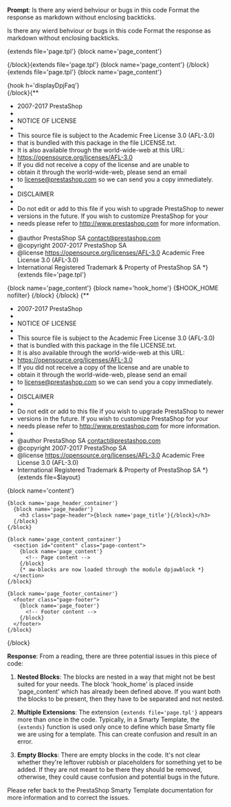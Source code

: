 
**Prompt**: Is there any wierd behviour or bugs in this code Format the response as markdown without enclosing backticks.

Is there any wierd behviour or bugs in this code Format the response as markdown without enclosing backticks.

{extends file='page.tpl'}
{block name='page_content'}
<!-- Content moved to /modules/dpjemployee/views/templates/hook/contactus.tps -->
{/block}{extends file='page.tpl'}
{block name='page_content'}
{/block}{extends file='page.tpl'}
{block name='page_content'}
    <div class="contact__employees-column">
        {hook h='displayDpjFaq'}
    </div>
{/block}{**
 * 2007-2017 PrestaShop
 *
 * NOTICE OF LICENSE
 *
 * This source file is subject to the Academic Free License 3.0 (AFL-3.0)
 * that is bundled with this package in the file LICENSE.txt.
 * It is also available through the world-wide-web at this URL:
 * https://opensource.org/licenses/AFL-3.0
 * If you did not receive a copy of the license and are unable to
 * obtain it through the world-wide-web, please send an email
 * to license@prestashop.com so we can send you a copy immediately.
 *
 * DISCLAIMER
 *
 * Do not edit or add to this file if you wish to upgrade PrestaShop to newer
 * versions in the future. If you wish to customize PrestaShop for your
 * needs please refer to http://www.prestashop.com for more information.
 *
 * @author    PrestaShop SA <contact@prestashop.com>
 * @copyright 2007-2017 PrestaShop SA
 * @license   https://opensource.org/licenses/AFL-3.0 Academic Free License 3.0 (AFL-3.0)
 * International Registered Trademark & Property of PrestaShop SA
 *}
{extends file='page.tpl'}

{block name='page_content'}
  {block name='hook_home'}
    {$HOOK_HOME nofilter}
  {/block}
{/block}
{**
 * 2007-2017 PrestaShop
 *
 * NOTICE OF LICENSE
 *
 * This source file is subject to the Academic Free License 3.0 (AFL-3.0)
 * that is bundled with this package in the file LICENSE.txt.
 * It is also available through the world-wide-web at this URL:
 * https://opensource.org/licenses/AFL-3.0
 * If you did not receive a copy of the license and are unable to
 * obtain it through the world-wide-web, please send an email
 * to license@prestashop.com so we can send you a copy immediately.
 *
 * DISCLAIMER
 *
 * Do not edit or add to this file if you wish to upgrade PrestaShop to newer
 * versions in the future. If you wish to customize PrestaShop for your
 * needs please refer to http://www.prestashop.com for more information.
 *
 * @author    PrestaShop SA <contact@prestashop.com>
 * @copyright 2007-2017 PrestaShop SA
 * @license   https://opensource.org/licenses/AFL-3.0 Academic Free License 3.0 (AFL-3.0)
 * International Registered Trademark & Property of PrestaShop SA
 *}
{extends file=$layout}

{block name='content'}

  <section id="main">

    {block name='page_header_container'}
      {block name='page_header'}
        <h3 class="page-header">{block name='page_title'}{/block}</h3>
      {/block}
    {/block}

    {block name='page_content_container'}
      <section id="content" class="page-content">
        {block name='page_content'}
          <!-- Page content -->
        {/block}
        {* aw-blocks are now loaded through the module dpjawblock *}
      </section>
    {/block}

    {block name='page_footer_container'}
      <footer class="page-footer">
        {block name='page_footer'}
          <!-- Footer content -->
        {/block}
      </footer>
    {/block}

  </section>

{/block}

**Response**:
From a reading, there are three potential issues in this piece of code:

1. **Nested Blocks**: The blocks are nested in a way that might not be best suited for your needs. The block 'hook_home' is placed inside 'page_content' which has already been defined above. If you want both the blocks to be present, then they have to be separated and not nested. 

2. **Multiple Extensions**: The extension `{extends file='page.tpl'}` appears more than once in the code. Typically, in a Smarty Template, the `{extends}` function is used only once to define which base Smarty file we are using for a template. This can create confusion and result in an error.

3. **Empty Blocks**: There are empty blocks in the code. It's not clear whether they're leftover rubbish or placeholders for something yet to be added. If they are not meant to be there they should be removed, otherwise, they could cause confusion and potential bugs in the future.

Please refer back to the PrestaShop Smarty Template documentation for more information and to correct the issues.


